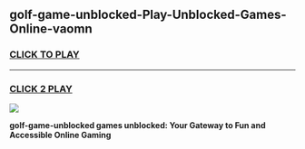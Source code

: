 
## golf-game-unblocked-Play-Unblocked-Games-Online-vaomn
<h3>
<a href="https://premium76.site?title=golf-game-unblocked&ref=25A">CLICK TO PLAY</a></h3>
<hr>

<h3>
<a href="https://premium76.site?title=golf-game-unblocked&ref=25A">CLICK 2 PLAY</a>
  
</h3>

<a href="https://premium76.site?title=golf-game-unblocked&ref=25A"><img src="https://clearcache.store/games.png"></a>


**golf-game-unblocked games unblocked: Your Gateway to Fun and Accessible Online Gaming**
